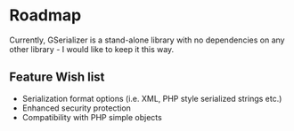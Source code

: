 # Roadmap #

Currently, GSerializer is a stand-alone library with no dependencies on any other library - I would like to keep it this way.

## Feature Wish list ##

  * Serialization format options (i.e. XML, PHP style serialized strings etc.)
  * Enhanced security protection
  * Compatibility with PHP simple objects